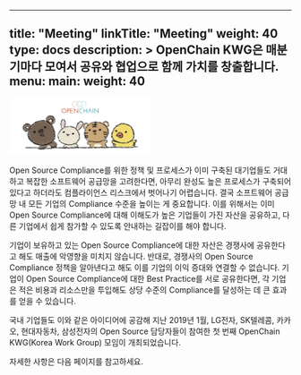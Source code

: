 
---
title: "Meeting"
linkTitle: "Meeting"
weight: 40
type: docs
description: >
  OpenChain KWG은 매분기마다 모여서 공유와 협업으로 함께 가치를 창출합니다. 
menu:
  main:
    weight: 40
---

<div ><span class="image fit">
  <img src="openchain_meeting.png" width="50%">
</div>


Open Source Compliance를 위한 정책 및 프로세스가 이미 구축된 대기업들도 거대하고 복잡한 소프트웨어 공급망을 고려한다면, 아무리 완성도 높은 프로세스가 구축되어 있다고 하더라도 컴플라이언스 리스크에서 벗어나기 어렵습니다. 결국 소프트웨어 공급망 내 모든 기업의 Compliance 수준을 높이는 게 중요합니다. 이를 위해서는 이미 Open Source Compliance에 대해 이해도가 높은 기업들이 가진 자산을 공유하고, 다른 기업에서 쉽게 참가할 수 있도록 안내하는 길잡이를 해야 합니다.

기업이 보유하고 있는 Open Source Compliance에 대한 자산은 경쟁사에 공유한다고 해도 매출에 악영향을 미치지 않습니다. 반대로, 경쟁사의 Open Source Compliance 정책을 알아낸다고 해도 이를 기업의 이익 증대와 연결할 수 없습니다. 기업이 Open Source Compliance에 대한 Best Practice를 서로 공유한다면, 각 기업은 적은 비용과 리소스만을 투입해도 상당 수준의 Compliance를 달성하는 데 큰 효과를 얻을 수 있습니다.

국내 기업들도 이와 같은 아이디어에 공감해 지난 2019년 1월, LG전자, SK텔레콤, 카카오, 현대자동차, 삼성전자의 Open Source 담당자들이 참여한 첫 번째 OpenChain KWG(Korea Work Group) 모임이 개최되었습니다.

자세한 사항은 다음 페이지를 참고하세요. 


